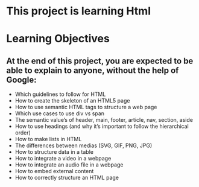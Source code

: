 # This project is learning Html

# Learning Objectives

 <h2> At the end of this project, you are expected to be able to explain to anyone, without the help of Google: </h2>
<ul>
    <li> Which guidelines to follow for HTML </li>
    <li> How to create the skeleton of an HTML5 page </li>
    <li> How to use semantic HTML tags to structure a web page </li>
    <li> Which use cases to use div vs span </li>
    <li> The semantic value’s of header, main, footer, article, nav, section, aside </li>
    <li> How to use headings (and why it’s important to follow the hierarchical order) </li>
    <li> How to make lists in HTML </li>
    <li> The differences between medias (SVG, GIF, PNG, JPG) </li>
    <li> How to structure data in a table </li>
    <li> How to integrate a video in a webpage </li>
    <li> How to integrate an audio file in a webpage </li>
    <li> How to embed external content </li>
    <li> How to correctly structure an HTML page </li>
</ul>
